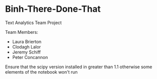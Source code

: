 # Binh-There-Done-That
Text Analytics Team Project

Team Members:
 + Laura Brierton
 + Clodagh Lalor
 + Jeremy Schiff
 + Peter Concannon
 
Ensure that the scipy version installed in greater than 1.1 otherwise some elements of the notebook won't run
